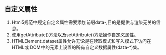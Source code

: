 ## 自定义属性
1. Html5规范中规定自定义属性需要添加前缀data-,目的是提供与渲染无关的信息。
2. 使用getAttribute()方法以及setAttribute()方法操作自定义属性。
3. HTMLElement.dataset属性允许无论是在读取模式和写入模式下访问在 HTML或 DOM中的元素上设置的所有自定义数据属性(data-*)集。